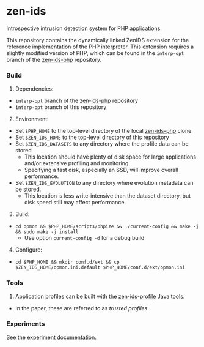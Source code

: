 # zen-ids
Introspective intrusion detection system for PHP applications.

This repository contains the dynamically linked ZenIDS extension for the reference implementation of the PHP interpreter. This extension requires a slightly modified version of PHP, which can be found in the `interp-opt` branch of the [zen-ids-php](https://github.com/uci-plrg/zen-ids-php) repository.

### Build

1. Dependencies:
  * `interp-opt` branch of the [zen-ids-php](https://github.com/uci-plrg/zen-ids-php) repository
  * `interp-opt` branch of this repository
2. Environment:
  * Set `$PHP_HOME` to the top-level directory of the local [zen-ids-php](https://github.com/uci-plrg/zen-ids-php) clone
  * Set `$ZEN_IDS_HOME` to the top-level directory of this repository
  * Set `$ZEN_IDS_DATASETS` to any directory where the profile data can be stored
    * This location should have plenty of disk space for large applications and/or extensive profiling and monitoring.
    * Specifying a fast disk, especially an SSD, will improve overall performance.
  * Set `$ZEN_IDS_EVOLUTION` to any directory where evolution metadata can be stored.
    * This location is less write-intensive than the dataset directory, but disk speed still may affect performance.
3. Build:
  * `cd opmon && $PHP_HOME/scripts/phpize && ./current-config && make -j && sudo make -j install`
    * Use option `current-config -d` for a debug build
4. Configure:
  * `cd $PHP_HOME && mkdir conf.d/ext && cp $ZEN_IDS_HOME/opmon.ini.default $PHP_HOME/conf.d/ext/opmon.ini`

### Tools

1. Application profiles can be built with the [zen-ids-profile](https://github.com/uci-plrg/zen-ids-profile) Java tools. 
  * In the paper, these are referred to as *trusted profiles*.
 
### Experiments

See the [experiment documentation](https://github.com/uci-plrg/zen-ids/blob/interp-opt/EXPERIMENTS.md).
